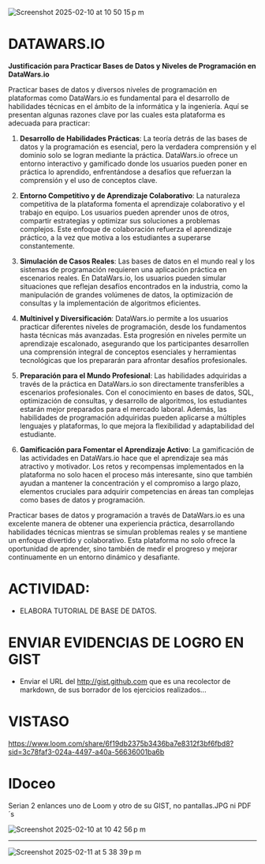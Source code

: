 
![Screenshot 2025-02-10 at 10 50 15 p m](https://github.com/user-attachments/assets/60e78032-1eef-462e-af13-010cec8062fd)

# DATAWARS.IO


**Justificación para Practicar Bases de Datos y Niveles de Programación en DataWars.io**

Practicar bases de datos y diversos niveles de programación en plataformas como DataWars.io es fundamental para el desarrollo de habilidades técnicas en el ámbito de la informática y la ingeniería. Aquí se presentan algunas razones clave por las cuales esta plataforma es adecuada para practicar:

1. **Desarrollo de Habilidades Prácticas**:
   La teoría detrás de las bases de datos y la programación es esencial, pero la verdadera comprensión y el dominio solo se logran mediante la práctica. DataWars.io ofrece un entorno interactivo y gamificado donde los usuarios pueden poner en práctica lo aprendido, enfrentándose a desafíos que refuerzan la comprensión y el uso de conceptos clave.

2. **Entorno Competitivo y de Aprendizaje Colaborativo**:
   La naturaleza competitiva de la plataforma fomenta el aprendizaje colaborativo y el trabajo en equipo. Los usuarios pueden aprender unos de otros, compartir estrategias y optimizar sus soluciones a problemas complejos. Este enfoque de colaboración refuerza el aprendizaje práctico, a la vez que motiva a los estudiantes a superarse constantemente.

3. **Simulación de Casos Reales**:
   Las bases de datos en el mundo real y los sistemas de programación requieren una aplicación práctica en escenarios reales. En DataWars.io, los usuarios pueden simular situaciones que reflejan desafíos encontrados en la industria, como la manipulación de grandes volúmenes de datos, la optimización de consultas y la implementación de algoritmos eficientes.

4. **Multinivel y Diversificación**:
   DataWars.io permite a los usuarios practicar diferentes niveles de programación, desde los fundamentos hasta técnicas más avanzadas. Esta progresión en niveles permite un aprendizaje escalonado, asegurando que los participantes desarrollen una comprensión integral de conceptos esenciales y herramientas tecnológicas que los prepararán para afrontar desafíos profesionales.

5. **Preparación para el Mundo Profesional**:
   Las habilidades adquiridas a través de la práctica en DataWars.io son directamente transferibles a escenarios profesionales. Con el conocimiento en bases de datos, SQL, optimización de consultas, y desarrollo de algoritmos, los estudiantes estarán mejor preparados para el mercado laboral. Además, las habilidades de programación adquiridas pueden aplicarse a múltiples lenguajes y plataformas, lo que mejora la flexibilidad y adaptabilidad del estudiante.

6. **Gamificación para Fomentar el Aprendizaje Activo**:
   La gamificación de las actividades en DataWars.io hace que el aprendizaje sea más atractivo y motivador. Los retos y recompensas implementados en la plataforma no solo hacen el proceso más interesante, sino que también ayudan a mantener la concentración y el compromiso a largo plazo, elementos cruciales para adquirir competencias en áreas tan complejas como bases de datos y programación.

Practicar bases de datos y programación a través de DataWars.io es una excelente manera de obtener una experiencia práctica, desarrollando habilidades técnicas mientras se simulan problemas reales y se mantiene un enfoque divertido y colaborativo. Esta plataforma no solo ofrece la oportunidad de aprender, sino también de medir el progreso y mejorar continuamente en un entorno dinámico y desafiante.

# ACTIVIDAD:
- ELABORA TUTORIAL DE BASE DE DATOS.

# ENVIAR EVIDENCIAS DE LOGRO EN GIST
- Enviar el URL del http://gist.github.com que es una recolector de markdown, de sus borrador de los ejercicios realizados...

# VISTASO
https://www.loom.com/share/6f19db2375b3436ba7e8312f3bf6fbd8?sid=3c78faf3-024a-4497-a40a-56636001ba6b

# IDoceo

Serian 2 enlances uno de Loom y otro de su GIST, no pantallas.JPG ni PDF´s

![Screenshot 2025-02-10 at 10 42 56 p m](https://github.com/user-attachments/assets/3e50a136-90a6-4864-bc12-69465aaaafcc)

---
![Screenshot 2025-02-11 at 5 38 39 p m](https://github.com/user-attachments/assets/d0e9ee75-7d4f-4597-b458-361216a51ec2)

